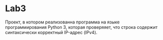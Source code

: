 # Lab3
Проект, в котором реализованна программа на языке программирования Python 3, которая проверяяет, что строка содержит синтаксически корректный IP-адрес (IPv4).
